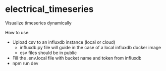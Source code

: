 # electrical_timeseries
Visualize timeseries dynamically

How to use:

- Upload csv to an influxdb instance (local or cloud)
    - influxdb.py file will guide in the case of a local influxdb docker image
    - csv files should be in public
- Fill the .env.local file with bucket name and token from influxdb
- npm run dev
